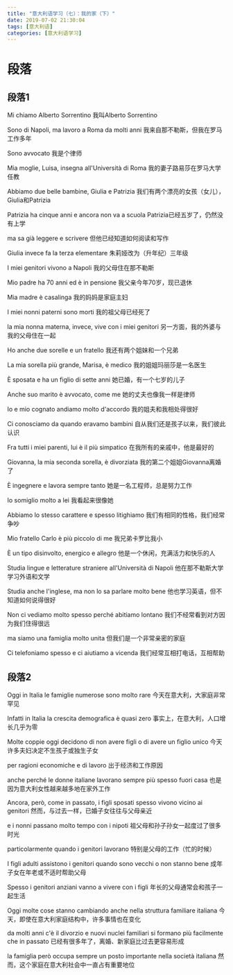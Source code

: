 ```yaml
---
title: "意大利语学习（七）：我的家（下）"
date: 2019-07-02 21:30:04
tags: [意大利语]
categories: [意大利语学习]
---
```



# 段落

## 段落1

Mi chiamo Alberto Sorrentino 我叫Alberto Sorrentino

Sono di Napoli, ma lavoro a Roma da molti anni 我来自那不勒斯，但我在罗马工作多年

Sono avvocato 我是个律师

Mia moglie, Luisa, insegna all'Università di Roma 我的妻子路易莎在罗马大学任教

Abbiamo due belle bambine, Giulia e Patrizia 我们有两个漂亮的女孩（女儿），Giulia和Patrizia

Patrizia ha cinque anni e ancora non va a scuola Patrizia已经五岁了，仍然没有上学

ma sa già leggere e scrivere 但他已经知道如何阅读和写作

Giulia invece fa la terza elementare 朱莉娅改为（升年纪）三年级

I miei genitori vivono a Napoli 我的父母住在那不勒斯

Mio padre ha 70 anni ed è in pensione 我父亲今年70岁，现已退休

Mia madre è casalinga 我的妈妈是家庭主妇

I miei nonni paterni sono morti 我的祖父母已经死了

la mia nonna materna, invece, vive con i miei genitori 另一方面，我的外婆与我的父母住在一起

Ho anche due sorelle e un fratello 我还有两个姐妹和一个兄弟

La mia sorella più grande, Marisa, è medico 我的姐姐玛丽莎是一名医生

È sposata e ha un figlio di sette anni 她已婚，有一个七岁的儿子

Anche suo marito è avvocato, come me 她的丈夫也像我一样是律师

Io e mio cognato andiamo molto d'accordo 我的姐夫和我相处得很好

Ci conosciamo da quando eravamo bambini 自从我们还是孩子以来，我们彼此认识

Fra tutti i miei parenti, lui è il più simpatico 在我所有的亲戚中，他是最好的

Giovanna, la mia seconda sorella, è divorziata 我的第二个姐姐Giovanna离婚了

È ingegnere e lavora sempre tanto 她是一名工程师，总是努力工作

Io somiglio molto a lei 我看起来很像她

Abbiamo lo stesso carattere e spesso litighiamo 我们有相同的性格，我们经常争吵

Mio fratello Carlo è più piccolo di me 我兄弟卡罗比我小

È un tipo disinvolto, energico e allegro 他是一个休闲，充满活力和快乐的人

Studia lingue e letterature straniere all'Università di Napoli 他在那不勒斯大学学习外语和文学

Studia anche l'inglese, ma non lo sa parlare molto bene 他也学习英语，但不知道如何说得很好

Non ci vediamo molto spesso perché abitiamo lontano 我们不经常看到对方因为我们住得很远

ma siamo una famiglia molto unita 但我们是一个非常亲密的家庭

Ci telefoniamo spesso e ci aiutiamo a vicenda 我们经常互相打电话，互相帮助

## 段落2

Oggi in Italia le famiglie numerose sono molto rare 今天在意大利，大家庭非常罕见

Infatti in Italia la crescita demografica è quasi zero 事实上，在意大利，人口增长几乎为零

Molte coppie oggi decidono di non avere figli o di avere un figlio unico 今天许多夫妇决定不生孩子或独生子女

per ragioni economiche e di lavoro 出于经济和工作原因

anche perché le donne italiane lavorano sempre più spesso fuori casa 也是因为意大利女性越来越多地在家外工作

Ancora, però, come in passato, i figli sposati spesso vivono vicino ai genitori 然而，与过去一样，已婚子女往往与父母亲近

e i nonni passano molto tempo con i nipoti 祖父母和孙子孙女一起度过了很多时光

particolarmente quando i genitori lavorano 特别是父母的工作（忙的时候）

I figli adulti assistono i genitori quando sono vecchi o non stanno bene 成年子女在年老或不适时帮助父母

Spesso i genitori anziani vanno a vivere con i figli  年长的父母通常会和孩子一起生活

Oggi molte cose stanno cambiando anche nella struttura familiare italiana 今天，即使在意大利家庭结构中，许多事情也在变化

da molti anni c'è il divorzio e nuovi nuclei familiari si formano più facilmente che in passato 已经有很多年了，离婚、新家庭比过去更容易形成

la famiglia però occupa sempre un posto importante nella società italiana 然而，这个家庭在意大利社会中一直占有重要地位